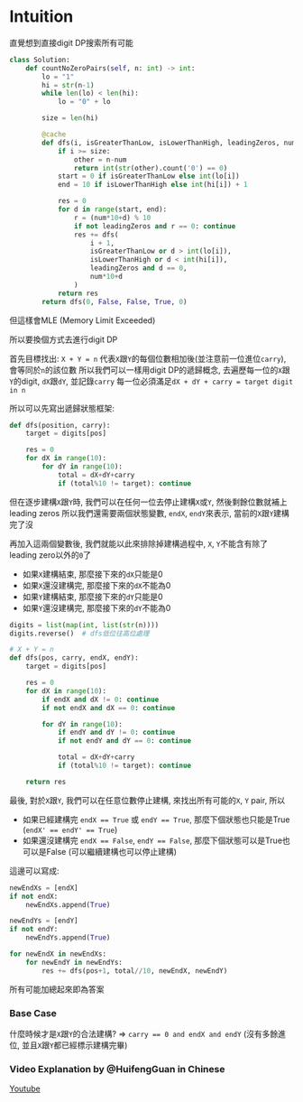 # Intuition

直覺想到直接digit DP搜索所有可能

```py
class Solution:
    def countNoZeroPairs(self, n: int) -> int:
        lo = "1"
        hi = str(n-1)
        while len(lo) < len(hi):
            lo = "0" + lo

        size = len(hi)

        @cache
        def dfs(i, isGreaterThanLow, isLowerThanHigh, leadingZeros, num):
            if i >= size:
                other = n-num
                return int(str(other).count('0') == 0)
            start = 0 if isGreaterThanLow else int(lo[i])
            end = 10 if isLowerThanHigh else int(hi[i]) + 1

            res = 0
            for d in range(start, end):
                r = (num*10+d) % 10
                if not leadingZeros and r == 0: continue
                res += dfs(
                    i + 1,
                    isGreaterThanLow or d > int(lo[i]),
                    isLowerThanHigh or d < int(hi[i]),
                    leadingZeros and d == 0,
                    num*10+d
                )
            return res
        return dfs(0, False, False, True, 0)
```

但這樣會MLE (Memory Limit Exceeded)

所以要換個方式去進行digit DP

首先目標找出: `X + Y = n`
代表`X`跟`Y`的每個位數相加後(並注意前一位進位`carry`), 會等同於`n`的該位數
所以我們可以一樣用digit DP的遞歸概念, 去遍歷每一位的`X`跟`Y`的digit, `dX`跟`dY`, 並記錄`carry`
每一位必須滿足`dX + dY + carry = target digit in n`

所以可以先寫出遞歸狀態框架:

```py
def dfs(position, carry):
    target = digits[pos]

    res = 0
    for dX in range(10):
        for dY in range(10):
            total = dX+dY+carry
            if (total%10 != target): continue
```

但在逐步建構`X`跟`Y`時, 我們可以在任何一位去停止建構`X`或`Y`, 然後剩餘位數就補上leading zeros
所以我們還需要兩個狀態變數, `endX`, `endY`來表示, 當前的`X`跟`Y`建構完了沒

再加入這兩個變數後, 我們就能以此來排除掉建構過程中, `X`, `Y`不能含有除了leading zero以外的`0`了
- 如果`X`建構結束, 那麼接下來的`dX`只能是0
- 如果`X`還沒建構完, 那麼接下來的`dX`不能為0
- 如果`Y`建構結束, 那麼接下來的`dY`只能是0
- 如果`Y`還沒建構完, 那麼接下來的`dY`不能為0

```py
digits = list(map(int, list(str(n))))
digits.reverse()  # dfs低位往高位處理

# X + Y = n
def dfs(pos, carry, endX, endY):
    target = digits[pos]

    res = 0
    for dX in range(10):
        if endX and dX != 0: continue
        if not endX and dX == 0: continue

        for dY in range(10):
            if endY and dY != 0: continue
            if not endY and dY == 0: continue

            total = dX+dY+carry
            if (total%10 != target): continue

    return res
```

最後, 對於`X`跟`Y`, 我們可以在任意位數停止建構, 來找出所有可能的`X`, `Y` pair, 所以
- 如果已經建構完 `endX == True` 或 `endY == True`, 那麼下個狀態也只能是True (`endX' == endY' == True`)
- 如果還沒建構完 `endX == False`, `endY == False`, 那麼下個狀態可以是True也可以是False (可以繼續建構也可以停止建構)

這邊可以寫成:
```py
newEndXs = [endX]
if not endX:
    newEndXs.append(True)

newEndYs = [endY]
if not endY:
    newEndYs.append(True)

for newEndX in newEndXs:
    for newEndY in newEndYs:
        res += dfs(pos+1, total//10, newEndX, newEndY)
```

所有可能加總起來即為答案

### Base Case

什麼時候才是`X`跟`Y`的合法建構? => `carry == 0 and endX and endY` (沒有多餘進位, 並且`X`跟`Y`都已經標示建構完畢)

### Video Explanation by @HuifengGuan in Chinese

[Youtube](https://www.youtube.com/watch?v=OS_1E9o4k1s)